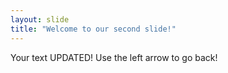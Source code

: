 ```yaml
---
layout: slide
title: "Welcome to our second slide!"
---
```

Your text UPDATED!
Use the left arrow to go back!
